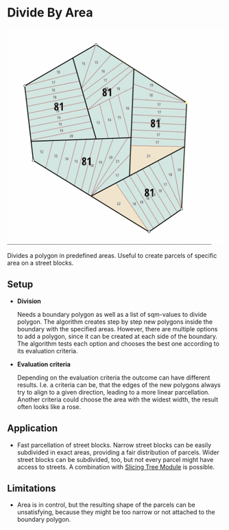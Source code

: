 # Divide By Area

![](../img/divide-by-area-1.png)

Divides a polygon in predefined areas. Useful to create parcels of specific area on a street blocks.

## Setup

* **Division**
  
  Needs a boundary polygon as well as a list of sqm-values to divide polygon. The algorithm creates step by step new polygons inside the boundary with the specified areas. However, there are multiple options to add a polygon, since it can be created at each side of the boundary. The algorithm tests each option and chooses the best one according to its evaluation criteria.

* **Evaluation criteria**

  Depending on the evaluation criteria the outcome can have different results. I.e. a criteria can be, that the edges of the new polygons always try to align to a given direction, leading to a more linear parcellation. Another criteria could choose the area with the widest width, the result often looks like a rose.

## Application

* Fast parcellation of street blocks. Narrow street blocks can be easily subdivided in exact areas, providing a fair distribution of parcels. Wider street blocks can be subdivided, too, but not every parcel might have access to streets. A combination with [Slicing Tree Module]() is possible.

## Limitations

* Area is in control, but the resulting shape of the parcels can be unsatisfying, because they might be too narrow or not attached to the boundary polygon.
